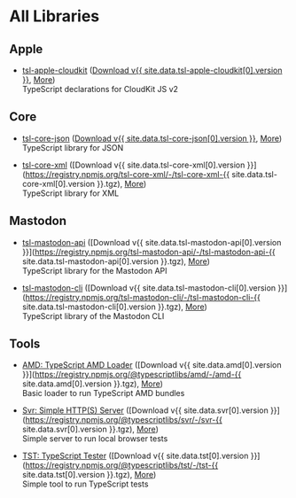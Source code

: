 All Libraries
=============



Apple
-----

- [tsl-apple-cloudkit](/tsl-apple-cloudkit/)
  ([Download v{{ site.data.tsl-apple-cloudkit[0].version }}](/npm/tsl-apple-cloudkit.tgz),
  [More](/package/tsl-apple-cloudkit.html))  
  TypeScript declarations for CloudKit JS v2



Core
----

- [tsl-core-json](/tsl-core-json/)
  ([Download v{{ site.data.tsl-core-json[0].version }}](/npm/tsl-core-json.tgz),
  [More](/package/tsl-core-json.html))  
  TypeScript library for JSON

- [tsl-core-xml](/tsl-core-xml/)
  ([Download v{{ site.data.tsl-core-xml[0].version }}](https://registry.npmjs.org/tsl-core-xml/-/tsl-core-xml-{{ site.data.tsl-core-xml[0].version }}.tgz),
  [More](/package/tsl-core-xml.html))  
  TypeScript library for XML



Mastodon
--------

- [tsl-mastodon-api](/tsl-mastodon-api/)
  ([Download v{{ site.data.tsl-mastodon-api[0].version }}](https://registry.npmjs.org/tsl-mastodon-api/-/tsl-mastodon-api-{{ site.data.tsl-mastodon-api[0].version }}.tgz),
  [More](/package/tsl-mastodon-api.html))  
  TypeScript library for the Mastodon API

- [tsl-mastodon-cli](/tsl-mastodon-cli/)
  ([Download v{{ site.data.tsl-mastodon-cli[0].version }}](https://registry.npmjs.org/tsl-mastodon-cli/-/tsl-mastodon-cli-{{ site.data.tsl-mastodon-cli[0].version }}.tgz),
  [More](/package/tsl-mastodon-cli.html))  
  TypeScript library of the Mastodon CLI


Tools
-----

- [AMD: TypeScript AMD Loader](/amd/)
  ([Download v{{ site.data.amd[0].version }}](https://registry.npmjs.org/@typescriptlibs/amd/-/amd-{{ site.data.amd[0].version }}.tgz),
  [More](/package/amd.html))  
  Basic loader to run TypeScript AMD bundles

- [Svr: Simple HTTP(S) Server](/svr/)
  ([Download v{{ site.data.svr[0].version }}](https://registry.npmjs.org/@typescriptlibs/svr/-/svr-{{ site.data.svr[0].version }}.tgz),
  [More](/package/svr.html))  
  Simple server to run local browser tests

- [TST: TypeScript Tester](/tst/)
  ([Download v{{ site.data.tst[0].version }}](https://registry.npmjs.org/@typescriptlibs/tst/-/tst-{{ site.data.tst[0].version }}.tgz),
  [More](/package/tst.html))  
  Simple tool to run TypeScript tests



<a rel="me" href="https://mastodon.social/@typescriptlibs" style="display:none"></a>
